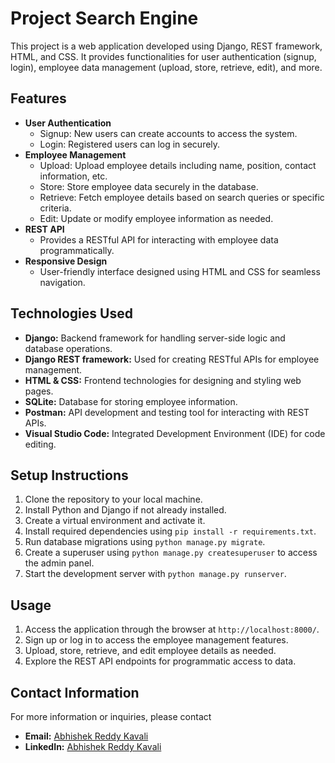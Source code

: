 # Project Search Engine

This project is a web application developed using Django, REST framework, HTML, and CSS. It provides functionalities for user authentication (signup, login), employee data management (upload, store, retrieve, edit), and more.

## Features

- **User Authentication**
  - Signup: New users can create accounts to access the system.
  - Login: Registered users can log in securely.
- **Employee Management**
  - Upload: Upload employee details including name, position, contact information, etc.
  - Store: Store employee data securely in the database.
  - Retrieve: Fetch employee details based on search queries or specific criteria.
  - Edit: Update or modify employee information as needed.
- **REST API**
  - Provides a RESTful API for interacting with employee data programmatically.
- **Responsive Design**
  - User-friendly interface designed using HTML and CSS for seamless navigation.

## Technologies Used

- **Django:** Backend framework for handling server-side logic and database operations.
- **Django REST framework:** Used for creating RESTful APIs for employee management.
- **HTML & CSS:** Frontend technologies for designing and styling web pages.
- **SQLite:** Database for storing employee information.
- **Postman:** API development and testing tool for interacting with REST APIs.
- **Visual Studio Code:** Integrated Development Environment (IDE) for code editing.

## Setup Instructions

1. Clone the repository to your local machine.
2. Install Python and Django if not already installed.
3. Create a virtual environment and activate it.
4. Install required dependencies using `pip install -r requirements.txt`.
5. Run database migrations using `python manage.py migrate`.
6. Create a superuser using `python manage.py createsuperuser` to access the admin panel.
7. Start the development server with `python manage.py runserver`.

## Usage

1. Access the application through the browser at `http://localhost:8000/`.
2. Sign up or log in to access the employee management features.
3. Upload, store, retrieve, and edit employee details as needed.
4. Explore the REST API endpoints for programmatic access to data.

## Contact Information

For more information or inquiries, please contact
- **Email:** [Abhishek Reddy Kavali](mailto:abhishekreddy.k3@gmail.com)
- **LinkedIn:** [Abhishek Reddy Kavali](https://www.linkedin.com/in/abhishekreddykavali/)
